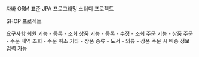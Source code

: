 자바 ORM 표준 JPA 프로그래밍 스터디 프로젝트

SHOP 프로젝트

요구사항
    회원 기능
        - 등록
        - 조회
    상품 기능
        - 등록
        - 수정
        - 조회
    주문 기능
        - 상품 주문
        - 주문 내역 조회
        - 주문 취소
    기타
        - 상품 종류
            - 도서
            - 의류
        - 상품 주문 시 배송 정보 입력 가능

